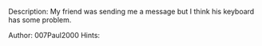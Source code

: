 Description:
My friend was sending me a message but I think his keyboard has some problem.

Author: 007Paul2000
Hints:
